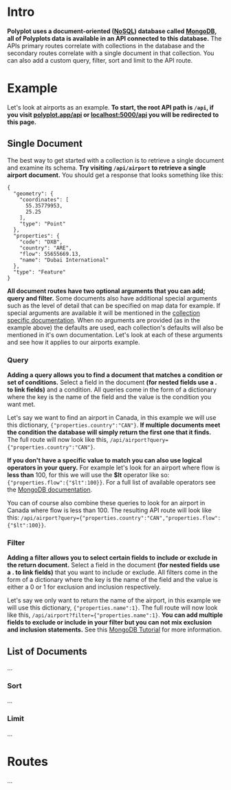 # Intro

**Polyplot uses a document-oriented ([NoSQL](https://en.wikipedia.org/wiki/NoSQL)) database called [MongoDB](https://www.mongodb.com), all of Polyplots data is available in an API connected to this database.** The APIs primary routes correlate with collections in the database and the secondary routes correlate with a single document in that collection. You can also add a custom query, filter, sort and limit to the API route.

# Example

Let's look at airports as an example. **To start, the root API path is `/api`, if you visit [polyplot.app/api](https://www.polyplot.app/api) or [localhost:5000/api](http://localhost:5000/api) you will be redirected to this page.**

## Single Document

The best way to get started with a collection is to retrieve a single document and examine its schema. **Try visiting `/api/airport` to retrieve a single airport document.** You should get a response that looks something like this:

```
{
  "geometry": {
    "coordinates": [
      55.35779953, 
      25.25
    ], 
    "type": "Point"
  }, 
  "properties": {
    "code": "DXB", 
    "country": "ARE", 
    "flow": 55655669.13, 
    "name": "Dubai International"
  }, 
  "type": "Feature"
}
```

**All document routes have two optional arguments that you can add; query and filter.** Some documents also have additional special arguments such as the level of detail that can be specified on map data for example. If special arguments are available it will be mentioned in the [collection specific documentation](https://github.com/jgphilpott/polyplot/blob/master/docs/api/README.md#routes). When no arguments are provided (as in the example above) the defaults are used, each collection's defaults will also be mentioned in it's own documentation. Let's look at each of these arguments and see how it applies to our airports example.

### Query

**Adding a query allows you to find a document that matches a condition or set of conditions.** Select a field in the document **(for nested fields use a . to link fields)** and a condition. All queries come in the form of a dictionary where the key is the name of the field and the value is the condition you want met.

Let's say we want to find an airport in Canada, in this example we will use this dictionary, `{"properties.country":"CAN"}`. **If multiple documents meet the condition the database will simply return the first one that it finds.** The full route will now look like this, `/api/airport?query={"properties.country":"CAN"}`.

**If you don't have a specific value to match you can also use logical operators in your query.** For example let's look for an airport where flow is **less than** 100, for this we will use the **$lt** operator like so: `{"properties.flow":{"$lt":100}}`. For a full list of available operators see the [MongoDB documentation](https://docs.mongodb.com/manual/reference/operator/query).

You can of course also combine these queries to look for an airport in Canada where flow is less than 100. The resulting API route will look like this: `/api/airport?query={"properties.country":"CAN","properties.flow":{"$lt":100}}`.

### Filter

**Adding a filter allows you to select certain fields to include or exclude in the return document.** Select a field in the document **(for nested fields use a . to link fields)** that you want to include or exclude. All filters come in the form of a dictionary where the key is the name of the field and the value is either a 0 or 1 for exclusion and inclusion respectively.

Let's say we only want to return the name of the airport, in this example we will use this dictionary, `{"properties.name":1}`. The full route will now look like this, `/api/airport?filter={"properties.name":1}`. **You can add multiple fields to exclude or include in your filter but you can not mix exclusion and inclusion statements.** See this [MongoDB Tutorial](https://docs.mongodb.com/manual/tutorial/project-fields-from-query-results) for more information.

## List of Documents

...

### Sort

...

### Limit

...

# Routes

...
